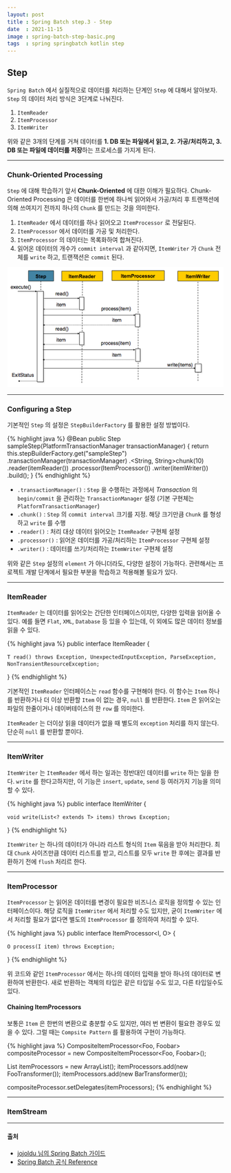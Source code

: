 ```yaml
---
layout: post
title : Spring Batch step.3 - Step
date  : 2021-11-15
image : spring-batch-step-basic.png
tags  : spring springbatch kotlin step
---
```


## Step
`Spring Batch` 에서 실질적으로 데이터를 처리하는 단계인 `Step` 에 대해서 알아보자.
`Step` 의 데이터 처리 방식은 3단계로 나눠진다.

1. `ItemReader`
2. `ItemProcessor`
3. `ItemWriter`

위와 같은 3개의 단계를 거쳐 데이터를 **1. DB 또는 파일에서 읽고, 2. 가공/처리하고, 3. DB 또는 파일에 데이터를 저장**하는 프로세스를 가지게 된다.

---

### Chunk-Oriented Processing
`Step` 에 대해 학습하기 앞서 **Chunk-Oriented** 에 대한 이해가 필요하다.
Chunk-Oriented Processing 은 데이터를 한번에 하나씩 읽어와서 가공/처리 후 트랜잭션에 의해 쓰여지기 전까지 하나의 `Chunk` 를 만드는 것을 의미한다.

1. `ItemReader` 에서 데이터를 하나 읽어오고 `ItemProcessor` 로 전달된다.
2. `ItemProcessor` 에서 데이터를 가공 및 처리한다.
3. `ItemProcessor` 의 데이터는 목록화하여 합쳐진다.
4. 읽어온 데이터의 개수가 `commit interval` 과 같아지면, `ItemWriter` 가 `Chunk` 전체를 `write` 하고, 트랜잭션은 `commit` 된다.

![Chunk Oriented Processing](/images/spring-batch-chunk-oriented-processing.png)

---

### Configuring a Step
기본적인 `Step` 의 설정은 `StepBuilderFactory` 를 활용한 설정 방법이다.

{% highlight java %}
@Bean
public Step sampleStep(PlatformTransactionManager transactionManager) {
	return this.stepBuilderFactory.get("sampleStep")
				.transactionManager(transactionManager)
				.<String, String>chunk(10)
				.reader(itemReader())
        .processor(ItemProcessor())
				.writer(itemWriter())
				.build();
}
{% endhighlight %}

- `.transactionManager()` : `Step` 을 수행하는 과정에서 *Transaction* 의 `begin/commit` 을 관리하는 `TransactionManager` 설정 (기본 구현체는 `PlatformTransactionManager`)
- `.chunk()` : `Step` 의 `commit interval` 크기를 지정. 해당 크기만큼 `Chunk` 를 형성하고 `write` 를 수행
- `.reader()` : 처리 대상 데이터 읽어오는 `ItemReader` 구현체 설정
- `.processor()` : 읽어온 데이터를 가공/처리하는 `ItemProcessor` 구현체 설정
- `.writer()` : 데이터를 쓰기/처리하는 `ItemWriter` 구현체 설정


위와 같은 `Step` 설정의 `element` 가 아니더라도, 다양한 설정이 가능하다. 관련해서는 프로젝트 개발 단계에서 필요한 부분을 학습하고 적용해볼 필요가 있다.

---

### ItemReader
`ItemReader` 는 데이터를 읽어오는 간단한 인터페이스이지만, 다양한 입력을 읽어올 수 있다.
예를 들면 `Flat`, `XML`, `Database` 등 있을 수 있는데, 이 외에도 많은 데이터 정보를 읽을 수 있다.

{% highlight java %}
public interface ItemReader<T> {

    T read() throws Exception, UnexpectedInputException, ParseException, NonTransientResourceException;

}
{% endhighlight %}

기본적인 `ItemReader` 인터페이스는 `read` 함수를 구현해야 한다. 이 함수는 `Item` 하나를 반환하거나 더 이상 반환할 `Item` 이 없는 경우, `null` 를 반환한다. `Item` 은 읽어오는 파일의 한줄이거나 데이버테이스의 한 `row` 를 의미한다.

`ItemReader` 는 더이상 읽을 데이터가 없을 때 별도의 `exception` 처리를 하지 않는다. 단순히 `null` 를 반환할 뿐이다.

---

### ItemWriter
`ItemWriter` 는 `ItemReader` 에서 하는 일과는 정반대인 데이터를 `write` 하는 일을 한다. `write` 를 한다고하지만, 이 기능은 `insert`, `update`, `send` 등 여러가지 기능을 의미할 수 있다.

{% highlight java %}
public interface ItemWriter<T> {

    void write(List<? extends T> items) throws Exception;

}
{% endhighlight %}

`ItemWriter` 는 하나의 데이터가 아니라 리스트 형식의 `Item` 묶음을 받아 처리한다. 최대 `Chunk` 사이즈만큼 데이터 리스트를 받고, 리스트를 모두 `write` 한 후에는 결과를 반환하기 전에 `flush` 처리르 한다.

---

### ItemProcessor
`ItemProcessor` 는 읽어온 데이터를 변경이 필요한 비즈니스 로직을 정의할 수 있는 인터페이스이다. 해당 로직을 `ItemWriter` 에서 처리할 수도 있지만, 굳이 `ItemWriter` 에서 처리할 필요가 없다면 별도의 `ItemProcessor` 를 정의하여 처리할 수 있다.

{% highlight java %}
public interface ItemProcessor<I, O> {

    O process(I item) throws Exception;

}
{% endhighlight %}

위 코드와 같인 `ItemProcessor` 에서는 하나의 데이터 입력을 받아 하나의 데이터로 변환하여 반환한다. 새로 반환하는 객체의 타입은 같은 타입일 수도 있고, 다른 타입일수도 있다.

#### Chaining ItemProcessors
보통은 `Item` 은 한번의 변환으로 충분할 수도 있지만, 여러 번 변환이 필요한 경우도 있을 수 있다. 그럴 때는 `Compsite Pattern` 를 활용하여 구현이 가능하다.

{% highlight java %}
CompositeItemProcessor<Foo, Foobar> compositeProcessor = new CompositeItemProcessor<Foo, Foobar>();

List itemProcessors = new ArrayList();
itemProcessors.add(new FooTransformer());
itemProcessors.add(new BarTransformer());

compositeProcessor.setDelegates(itemProcessors);
{% endhighlight %}

---

### ItemStream



---

#### 출처
- [jojoldu 님의 Spring Batch 가이드](https://jojoldu.tistory.com/324?category=902551)
- [Spring Batch 공식 Reference](https://docs.spring.io/spring-batch/docs/4.2.x/reference/html/index-single.html#spring-batch-intro)
